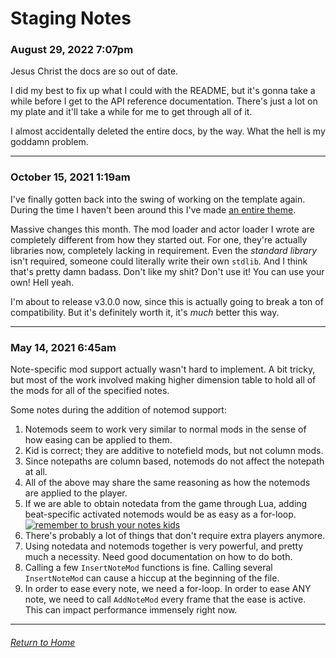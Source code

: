 # Staging Notes

### August 29, 2022 7:07pm
Jesus Christ the docs are so out of date.

I did my best to fix up what I could with the README, but it's gonna take a while before I get to the API reference documentation. There's just a lot on my plate and it'll take a while for me to get through all of it.

I almost accidentally deleted the entire docs, by the way. What the hell is my goddamn problem.

---
### October 15, 2021 1:19am
I've finally gotten back into the swing of working on the template again. During the time I haven't been around this I've made [an entire theme](https://github.com/Tiny-Foxes/superuser-outfox "god it took forever to actually push myself to do this").

Massive changes this month. The mod loader and actor loader I wrote are completely different from how they started out. For one, they're actually libraries now, completely lacking in requirement. Even the *standard library* isn't required, someone could literally write their own `stdlib`. And I think that's pretty damn badass. Don't like my shit? Don't use it! You can use your own! Hell yeah.

I'm about to release v3.0.0 now, since this is actually going to break a ton of compatibility. But it's definitely worth it, it's *much* better this way.

---

### May 14, 2021 6:45am
Note-specific mod support actually wasn't hard to implement. A bit tricky, but most of the work involved making higher dimension table to hold all of the mods for all of the specified notes.

Some notes during the addition of notemod support:
1. Notemods seem to work very similar to normal mods in the sense of how easing can be applied to them.
1. Kid is correct; they are additive to notefield mods, but not column mods.
1. Since notepaths are column based, notemods do not affect the notepath at all.
1. All of the above may share the same reasoning as how the notemods are applied to the player.
1. If we are able to obtain notedata from the game through Lua, adding beat-specific activated notemods would be as easy as a for-loop.  
[![remember to brush your notes kids](http://img.youtube.com/vi/fuzIcjOU-n4/0.jpg)](http://www.youtube.com/watch?v=fuzIcjOU-n4 "remember to brush your notes kids")
1. There's probably a lot of things that don't require extra players anymore.
1. Using notedata and notemods together is very powerful, and pretty much a necessity. Need good documentation on how to do both.
1. Calling a few `InsertNoteMod` functions is fine. Calling several `InsertNoteMod` can cause a hiccup at the beginning of the file.
1. In order to ease every note, we need a for-loop. In order to ease ANY note, we need to call `AddNoteMod` every frame that the ease is active. This can impact performance immensely right now.

---

###### [Return to Home](/kitsu-template)